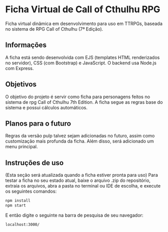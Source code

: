 # Ficha Virtual de Call of Cthulhu RPG
Ficha virtual dinâmica em desenvolvimento para uso em TTRPGs, baseada no sistema de RPG Call of Cthulhu (7ª Edição).

## Informações
A ficha está sendo desenvolvida com EJS (templates HTML renderizados no servidor), CSS (com Bootstrap) e JavaScript. O backend usa Node.js com Express.

## Objetivos
O objetivo do projeto é servir como ficha para personagens feitos no sistema de rpg Call of Cthulhu 7th Edition. A ficha segue as regras base do sistema e possui cálculos automáticos. 

## Planos para o futuro
Regras da versão pulp talvez sejam adicionadas no futuro, assim como customização mais profunda da ficha. Além disso, será adicionado um menu principal.

## Instruções de uso
(Esta seção será atualizada quando a ficha estiver pronta para uso)
Para testar a ficha no seu estado atual, baixe o arquivo .zip do repositório, extraia os arquivos, abra a pasta no terminal ou IDE de escolha, e execute os seguintes comandos:

```bash
npm install
npm start
```

E então digite o seguinte na barra de pesquisa de seu navegador:
```bash
localhost:3000/
```
